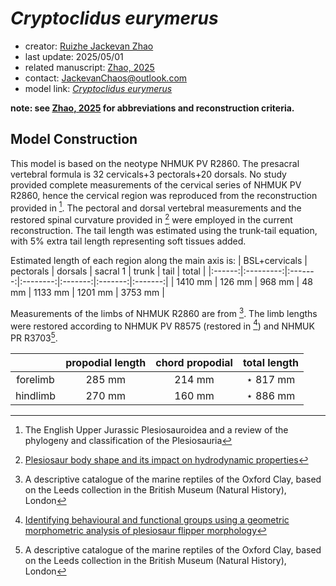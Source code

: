 # *Cryptoclidus eurymerus*

- creator: [Ruizhe Jackevan Zhao](https://orcid.org/0009-0001-4869-3008) 
- last update: 2025/05/01
- related manuscript: [Zhao, 2025](https://doi.org/10.1101/2024.02.15.578844)
- contact: JackevanChaos@outlook.com
- model link: [*Cryptoclidus eurymerus*](https://github.com/Pliosaurus-kevani/Mundus-Cyclus/blob/main/Plesiosauria/Cryptoclidus%20eurymerus/Cryptoclidus%20eurymerus.pdf)

**note: see [Zhao, 2025](https://doi.org/10.1101/2024.02.15.578844) for abbreviations and reconstruction criteria.**

## Model Construction

This model is based on the neotype NHMUK PV R2860. The presacral vertebral formula is 32 cervicals+3 pectorals+20 dorsals.
No study provided complete measurements of the cervical series of NHMUK PV R2860,
hence the cervical region was reproduced from the reconstruction provided in [^1].
The  pectoral and dorsal vertebral measurements and the restored spinal curvature provided in [^2] were employed in the current reconstruction. The tail length was estimated using the trunk-tail equation, with 5% extra tail length representing soft tissues added.

Estimated length of each region along the main axis is:
| BSL+cervicals | pectorals | dorsals | sacral 1 | trunk   | tail    | total   |
|:------:|:---------:|:-------:|:--------:|:-------:|:-------:|:-------:|
| 1410 mm   | 126 mm    | 968 mm | 48 mm    | 1133 mm | 1201 mm | 3753 mm |

Measurements of the limbs of NHMUK R2860 are from [^3]. The limb lengths were restored according to NHMUK PV R8575 (restored in [^4]) and NHMUK PR R3703[^3].

|          | propodial length | chord propodial | total length   |
|:--------:|:----------------:|:---------------:|:--------------:|
| forelimb | 285 mm           | 214 mm          | $\star$ 817 mm |
| hindlimb | 270 mm           | 160 mm          | $\star$ 886 mm |

[^1]: The English Upper Jurassic Plesiosauroidea and a review of the phylogeny and classification of the Plesiosauria
[^2]: [Plesiosaur body shape and its impact on hydrodynamic properties](https://mds.marshall.edu/etd/274/)
[^3]: A descriptive catalogue of the marine reptiles of the Oxford Clay, based on the Leeds collection in the British Museum (Natural History), London
[^4]: [Identifying behavioural and functional groups using a geometric morphometric analysis of plesiosaur flipper morphology](https://research.manchester.ac.uk/en/studentTheses/identifying-behavioural-and-functional-groups-using-a-geometric-m)
